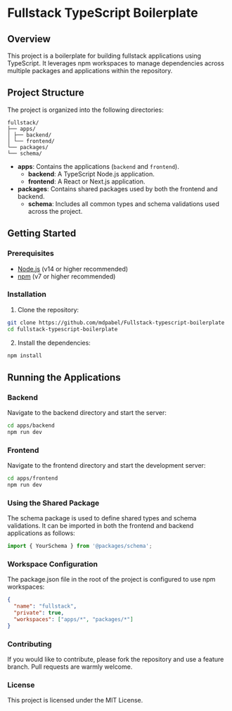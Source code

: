 # Fullstack TypeScript Boilerplate

## Overview

This project is a boilerplate for building fullstack applications using TypeScript. It leverages npm workspaces to manage dependencies across multiple packages and applications within the repository.

## Project Structure

The project is organized into the following directories:

```
fullstack/
├── apps/
│ ├── backend/
│ └── frontend/
└── packages/
└── schema/
```

- **apps**: Contains the applications (`backend` and `frontend`).
  - **backend**: A TypeScript Node.js application.
  - **frontend**: A React or Next.js application.
- **packages**: Contains shared packages used by both the frontend and backend.
  - **schema**: Includes all common types and schema validations used across the project.

## Getting Started

### Prerequisites

- [Node.js](https://nodejs.org/) (v14 or higher recommended)
- [npm](https://www.npmjs.com/) (v7 or higher recommended)

### Installation

1. Clone the repository:

```sh
git clone https://github.com/mdpabel/Fullstack-typescript-boilerplate
cd fullstack-typescript-boilerplate
```

2. Install the dependencies:

```sh
npm install
```

## Running the Applications

### Backend

Navigate to the backend directory and start the server:

```sh
cd apps/backend
npm run dev
```

### Frontend

Navigate to the frontend directory and start the development server:

```sh
cd apps/frontend
npm run dev
```

### Using the Shared Package

The schema package is used to define shared types and schema validations. It can be imported in both the frontend and backend applications as follows:

```ts
import { YourSchema } from '@packages/schema';
```

### Workspace Configuration

The package.json file in the root of the project is configured to use npm workspaces:

```json
{
  "name": "fullstack",
  "private": true,
  "workspaces": ["apps/*", "packages/*"]
}
```

### Contributing

If you would like to contribute, please fork the repository and use a feature branch. Pull requests are warmly welcome.

### License

This project is licensed under the MIT License.
